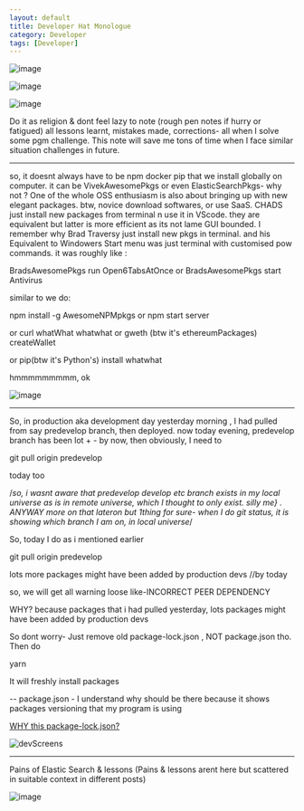 ```yaml
---
layout: default
title: Developer Hat Monologue
category: Developer
tags: [Developer]
---
```


![image](https://github.com/sbibek086/write-the-docs/assets/11883023/0fe0724e-23fd-4e94-ab39-2e16e06fcdd1)

![image](https://github.com/sbibek086/write-the-docs/assets/11883023/4b0dd7eb-3c1f-4eea-9e6c-8a3e195a6ae4)

![image](https://github.com/sbibek086/write-the-docs/assets/11883023/91c27dcb-fee0-40bf-9455-b64fff2580d2)

Do it as religion & dont feel lazy to note (rough pen notes if hurry or fatigued) all lessons learnt, mistakes made, corrections- all when I solve some pgm challenge. This note will save me tons of time when I face similar situation challenges in future.

---
so, it doesnt always have to be npm docker pip that we install globally on computer.
it can be VivekAwesomePkgs or even ElasticSearchPkgs- why not ?
One of the whole OSS enthusiasm is also about bringing up with new elegant packages.
btw, novice download softwares, or use SaaS. CHADS just install new packages from terminal n use it in VScode. they are equivalent but latter is more efficient as its not lame GUI bounded.
I remember why Brad Traversy just install new pkgs in terminal. and his Equivalent to Windowers Start menu was just terminal with customised pow commands.
it was roughly like :

BradsAwesomePkgs run Open6TabsAtOnce or BradsAwesomePkgs start Antivirus

similar to we do:

npm install -g AwesomeNPMpkgs   or  npm start server

or  curl whatWhat whatwhat  or gweth (btw it's ethereumPackages) createWallet

or  pip(btw it's Python's) install whatwhat

hmmmmmmmmm, ok

![image](https://github.com/sbibek086/write-the-docs/assets/11883023/5e87135a-1f6f-474c-b388-20c731c4e078)

----
So, in production aka development day yesterday morning , I had pulled from say predevelop branch, then deployed.
now today evening, predevelop branch has been lot + - by now,
then obviously, I need to 

git pull origin predevelop

today too

/*so, i wasnt aware that predevelop develop etc branch exists in my local universe as is in remote universe, which I thought to only exist. silly me} .
ANYWAY more on that lateron but 1thing for sure- when I do git status, it is showing which branch I am on, in local universe*/

So, today I do as i mentioned earlier

git pull origin predevelop

lots more packages might have been added by production devs //by today

so, we will get all warning loose like-INCORRECT PEER DEPENDENCY

WHY? because packages that i had pulled yesterday, lots packages might have been added by production devs

So dont worry- Just remove old package-lock.json , NOT package.json tho. Then do

yarn

It will freshly install packages

--
package.json - I understand why should be there because it shows packages versioning that my program is using

[WHY this package-lock.json?](https://www.geeksforgeeks.org/difference-between-package-json-and-package-lock-json-files/)

![devScreens](https://user-images.githubusercontent.com/11883023/267171117-c2518bd4-3fbd-49de-bbca-99325e2d22d6.jpeg)

---
Pains of Elastic Search & lessons (Pains & lessons arent here but scattered in suitable context in different posts)

![image](https://github.com/sbibek086/write-the-docs/assets/11883023/f8b61f14-1df5-4581-b68d-528183218778)
